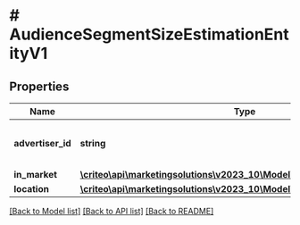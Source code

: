 # # AudienceSegmentSizeEstimationEntityV1

## Properties

Name | Type | Description | Notes
------------ | ------------- | ------------- | -------------
**advertiser_id** | **string** | Advertiser associated to the segment |
**in_market** | [**\criteo\api\marketingsolutions\v2023_10\Model\InMarketSizeEstimationV1**](InMarketSizeEstimationV1.md) |  | [optional]
**location** | [**\criteo\api\marketingsolutions\v2023_10\Model\LocationSizeEstimationV1**](LocationSizeEstimationV1.md) |  | [optional]

[[Back to Model list]](../../README.md#models) [[Back to API list]](../../README.md#endpoints) [[Back to README]](../../README.md)
